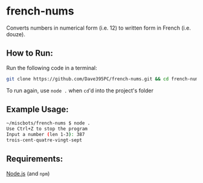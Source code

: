 # french-nums
 Converts numbers in numerical form (i.e. 12) to written form in French (i.e. douze).

## How to Run:

Run the following code in a terminal:
```sh
git clone https://github.com/Dave395PC/french-nums.git && cd french-nums && npm install && node .
```
To run again, use `node .` when `cd`'d into the project's folder

## Example Usage:
```sh
~/miscbots/french-nums $ node .
Use Ctrl+Z to stop the program
Input a number (len 1-3): 387
trois-cent-quatre-vingt-sept
```

## Requirements:

[Node.js](https://nodejs.org/en/) (and `npm`)

